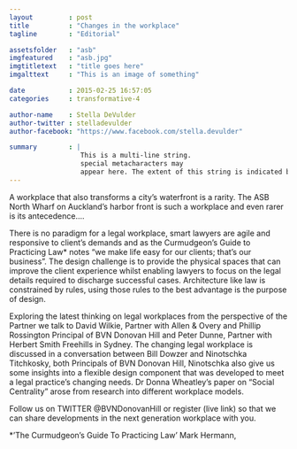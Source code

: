 ```yaml
---
layout         : post
title          : "Changes in the workplace"
tagline        : "Editorial"

assetsfolder   : "asb"
imgfeatured    : "asb.jpg"
imgtitletext   : "title goes here"
imgalttext     : "This is an image of something"

date           : 2015-02-25 16:57:05
categories     : transformative-4

author-name    : Stella DeVulder
author-twitter : stelladevulder
author-facebook: "https://www.facebook.com/stella.devulder"

summary        : |
                  This is a multi-line string.
                  special metacharacters may
                  appear here. The extent of this string is indicated by indentation.
---
```


A workplace that also transforms a city’s waterfront is a rarity.  The ASB North Wharf on Auckland’s harbor front is such a workplace and even rarer is its antecedence….

There is no paradigm for a legal workplace, smart lawyers are agile and responsive to client’s demands and as the Curmudgeon’s Guide to Practicing Law* notes “we make life easy for our clients;  that’s our business”.   The design challenge is to provide the physical spaces that can improve the client experience whilst enabling lawyers to focus on the legal details required to discharge successful cases. Architecture like law is constrained by rules, using those rules to the best advantage is the purpose of design.

Exploring the latest thinking on legal workplaces from the perspective of the Partner we talk to David Wilkie, Partner with Allen & Overy and Phillip Rossington Principal of BVN Donovan Hill and Peter Dunne, Partner with Herbert Smith Freehills in Sydney.  The changing legal workplace is discussed in a conversation between Bill Dowzer and Ninotschka Titchkosky, both Principals of BVN Donovan Hill, Ninotschka also give us some insights into a flexible design component that was developed to meet a legal practice’s changing needs.  Dr Donna Wheatley’s paper on “Social Centrality” arose from research into different workplace models.

Follow us on TWITTER @BVNDonovanHill or register (live link) so that we can share developments in the next generation workplace with you.

*’The Curmudgeon’s Guide To Practicing Law’ Mark Hermann,

